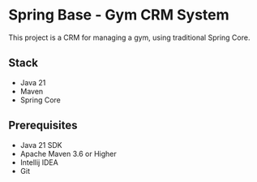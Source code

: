 # Spring Base - Gym CRM System

This project is a CRM for managing a gym, using traditional Spring Core.

## Stack

- Java 21
- Maven
- Spring Core

## Prerequisites

- Java 21 SDK
- Apache Maven 3.6 or Higher
- Intellij IDEA
- Git